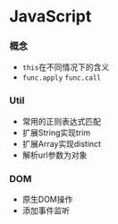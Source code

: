 # JavaScript

### 概念
- `this`在不同情况下的含义
- `func.apply` `func.call`

### Util
- 常用的正则表达式匹配
- 扩展String实现trim
- 扩展Array实现distinct
- 解析url参数为对象

### DOM
- 原生DOM操作
- 添加事件监听

